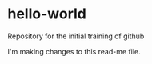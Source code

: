 # hello-world
Repository for the initial training of github

I'm making changes to this read-me file.
